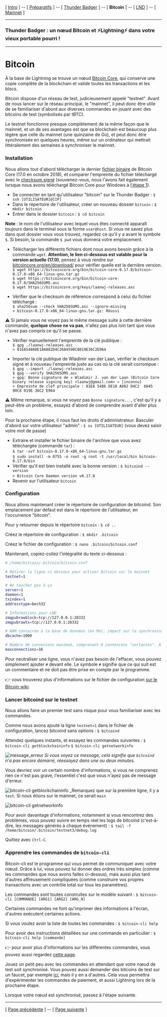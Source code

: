 [ [Intro](README.md) ] -- [ [Préparatifs](thunderbadger_10_preparations.md) ] -- [ [Thunder Badger](thunderbadger_20_ThunderBadger.md) ] -- [ **Bitcoin** ] -- [ [LND](thunderbadger_40_lnd.md) ] -- [ [Mainnet](thunderbadger_50_mainnet.md) ]

-------
### Thunder Badger : un nœud Bitcoin et ⚡Lightning️⚡ dans votre vieux portable pourri !
--------

# Bitcoin
À la base de Lightning se trouve un nœud [Bitcoin Core](https://bitcoin.org/en/bitcoin-core/), qui conserve une copie complète de la blockchain et valide toutes les transactions et les blocs. 

Bitcoin dispose d'un réseau de test, judicieusement appelé "testnet". Avant de nous lancer sur le réseau principal, le "mainnet", il peut donc être utile de se familiariser d'abord aux diverses commandes en jouant avec des bitcoins de test (symbolisés par tBTC).

Le testnet fonctionne presque complètement de la même façon que le mainnet, et un de ses avantages est que sa blockchain est beaucoup plus légère que celle du mainnet (une quinzaine de Go), et peut donc être synchronisée en quelques heures, même sur un ordinateur qui mettrait littéralement des semaines à synchroniser le mainnet.

### Installation
Nous allons tout d'abord télécharger le dernier [fichier binaire](https://fr.wikipedia.org/wiki/Fichier_binaire) de Bitcoin Core (17.0 en octobre 2018), et comparer l'empreinte du fichier téléchargé avec le [checksum signé](https://bitcoin.org/bin/bitcoin-core-0.17.0/SHA256SUMS.asc) (souvenez-vous, nous l'avons fait également lorsque nous avons téléchargé Bitcoin Core pour Windows à [l'étape 1](thunderbadger_10_preparations.md)).

* Se connecter en tant qu'utilisateur "bitcoin" sur le Thunder Badger :
`$ ssh [UTILISATEUR]@[IP]`
* Dans le répertoire de l'utilisateur, créer un nouveau dossier `bitcoin` :
`$ mkdir bitcoin`
* Entrer dans le dossier `bitcoin` :
`$ cd bitcoin`

**Note** : le nom de l'utilisateur avec lequel vous êtes connecté apparaît toujours dans le terminal sous la forme `user@host`. Si vous ne savez plus dans quel dossier vous vous trouvez, regardez ce qu'il y a avant le symbole `$`. Si besoin, la commande `$ pwd` vous donnera votre emplacement.

* Télécharger les différents fichiers dont nous avons besoin grâce à la commande `wget`. **Attention, le lien ci-dessous est valable pour la version actuelle (17.0)**, pensez à vous rendre sur [bitcoincore.org/en/download/](https://bitcoincore.org/en/download/) pour vérifier quelle est la dernière version.  
`$ wget https://bitcoincore.org/bin/bitcoin-core-0.17.0/bitcoin-0.17.0-x86_64-linux-gnu.tar.gz`  
`$ wget https://bitcoincore.org/bin/bitcoin-core-0.17.0/SHA256SUMS.asc`  
`$ wget https://bitcoincore.org/keys/laanwj-releases.asc`

* Vérifier que le checksum de référence correspond à celui du fichier téléchargé :  
`$ sha256sum --check SHA256SUMS.asc --ignore-missing`  
`> bitcoin-0.17.0-x86_64-linux-gnu.tar.gz: Réussi`

:warning: Si jamais vous ne voyez pas le même message suite à cette dernière commande, **quelque chose ne va pas**, n'allez pas plus loin tant que vous n'avez pas compris ce qu'il se passe.

* Vérifier manuellement l'empreinte de la clé publique :  
`$ gpg ./laanwj-releases.asc`  
`> 01EA5486DE18A882D4C2684590C8019E36C2E964`

* Importer la clé publique de Wladimir van der Laan, vérifier le checksum signé et à nouveau l'empreinte juste au cas où la clé serait corrompue :  
`$ gpg --import ./laanwj-releases.asc`  
`$ gpg --verify SHA256SUMS.asc`  
`> gpg: Bonne signature de « Wladimir J. van der Laan (Bitcoin Core binary release signing key) <laanwj@gmail.com> » [inconnu]`  
`> Empreinte de clef principale : 01EA 5486 DE18 A882 D4C2  6845 90C8 019E 36C2 E964`  

:warning: Même remarque, si vous ne voyez pas `Bonne signature...`, c'est qu'il y a peut-être un problème, essayez d'abord de comprendre avant d'aller plus loin.

Pour la prochaine étape, il nous faut les droits d'administrateur. Basculer d'abord sur votre utilisateur "admin" :
`$ su [UTILISATEUR]` (vous devez saisir votre mot de passe)

* Extraire et installer le fichier binaire de l'archive que vous avez téléchargée (commande `tar`) :  
  `$ tar -xvf bitcoin-0.17.0-x86_64-linux-gnu.tar.gz`  
  `$ sudo install -m 0755 -o root -g root -t /usr/local/bin bitcoin-0.17.0/bin`  
* Vérifier qu'il est bien installé avec la bonne version :
  `$ bitcoind --version`  
  `> Bitcoin Core Daemon version v0.17.0`
* Revenir sur l'utilisateur `bitcoin`

### Configuration
Nous allons maintenant créer le répertoire de configuration de bitcoind. Son emplacement par défaut est dans le répertoire de l'utilisateur, en l'occurrence "bitcoin".

Pour y retourner depuis le répertoire `bitcoin` : 
`$ cd ..`

Créez le répertoire de configuration :
`$ mkdir .bitcoin`

Créez le fichier de configuration :
`$ nano .bitcoin/bitcoin.conf`

Maintenant, copiez-collez l'intégralité du texte ci-dessous :

```bash
# /home/bitcoin/.bitcoin/bitcoin.conf

# Retirer la ligne ci-dessous pour activer Bitcoin sur le mainnet
testnet=1

# Ne touchez pas à ça
server=1
daemon=1
txindex=1
addresstype=bech32

# Informations pour LND
zmqpubrawblock=tcp://127.0.0.1:28332
zmqpubrawtx=tcp://127.0.0.1:28332

# RAM consacrée à la base de données (en Mo), impact sur la synchronisation, peu d'impact si vous ne la faites pas sur cette machine 
dbcache=1000

# Nombre de connexions maximum, comprenant 8 connexions "sortantes". À vous de voir selon votre machine et votre connexion internet, mais ce n'est pas la peine de mettre une valeur trop élevée
maxconnections=16
```

Pour neutraliser une ligne, vous n'avez pas besoin de l'effacer, vous pouvez simplement ajouter `#` devant elle. Le symbole `#` signifie que ce qui suit est un commentaire et ne doit pas être prise en compte par le programme.

:point_right: vous trouverez plus d'informations sur le fichier de configuration [sur le Bitcoin wiki](https://en.bitcoin.it/wiki/Running_Bitcoin#Command-line_arguments).

### Lancer bitcoind sur le testnet

Nous allons faire un premier test sans risque pour vous familiariser avec les commandes.

Comme nous avons ajouté la ligne `testnet=1` dans le fichier de configuration, lancez bitcoind sans options :
`$ bitcoind`

Attendez quelques instants, et essayez les commandes suivantes :
`$ bitcoin-cli getblockchaininfo`
`$ bitcoin-cli getnetworkinfo`

![message_erreur](images/thunderbadger_30_bitcoin-cli1.png)
_Si vous voyez ce message, cela signifie que `bitcoind` n'a pas encore démarré, réessayez dans une ou deux minutes._

Vous devriez voir un certain nombre d'informations, si vous ne comprenez rien ce n'est pas grave, l'essentiel c'est que vous n'ayez pas de message d'erreur. 

![bitcoin-cli getblockchaininfo](images/thunderbadger_30_bitcoin-cli2.png)
_Remarquez que sur la première ligne, il y a `test`. Si nous étions sur le mainnet, ce serait `main`

![bitcoin-cli getnetworkinfo](images/thunderbadger_30_bitcoin-cli3.png)

Pour avoir davantage d'informations, notamment si vous rencontrez des problèmes, vous pouvez suivre en temps réel les logs de bitcoind (c'est-à-dire, les messages générés à chaque événement) :
`$ tail -f /home/bitcoin/.bitcoin/testnet3/debug.log`

Quittez avec `Ctrl-C`.

### Apprendre les commandes de `bitcoin-cli`

Bitcoin-cli est le programme qui vous permet de communiquer avec votre nœud. Grâce à lui, vous pouvez lui donner des ordres très simples (comme les commandes que nous avons faites ci-dessus), mais aussi plus tard d'autres affreusement compliquées (comme construire vos propres transactions avec un contrôle total sur tous les paramètres). 

Les commandes sont toutes construites sur le modèle suivant :
`$ bitcoin-cli [COMMANDE] [ARG1] [ARG2] [ARG_N]`

Certaines commandes ne font qu'imprimer des informations à l'écran, d'autres exécutent certaines actions. 

Si vous voulez avoir la liste de toutes les commandes :
`$ bitcoin-cli help`

Pour avoir des instructions détaillées sur une commande en particulier :
`$ bitcoin-cli help [commande]`

:point_right: pour avoir plus d'informations sur les différentes commandes, vous pouvez aussi regardez [cette page](https://en.bitcoin.it/wiki/Original_Bitcoin_client/API_calls_list).

Jouez un petit peu avec les commandes en attendant que votre nœud de test soit synchronisé. Vous pouvez aussi demander des bitcoins de test sur un faucet, par exemple [ici](https://testnet.manu.backend.hamburg/faucet), mais il y en a d'autres. Cela vous permettra d'expérimenter les commandes de paiement, et aussi Lightning lors de la prochaine étape. 

Lorsque votre nœud est synchronisé, passez à l'étape suivante.

---

[ [Page précédente](thunderbadger_20_ThunderBadger.md) ] -- [ [Page suivante](thunderbadger_40_lnd.md) ]